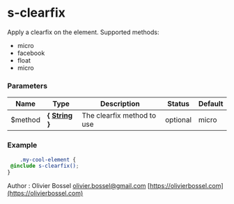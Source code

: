 # s-clearfix

Apply a clearfix on the element.
Supported methods:
- micro
- facebook
- float
- micro



### Parameters
Name  |  Type  |  Description  |  Status  |  Default
------------  |  ------------  |  ------------  |  ------------  |  ------------
$method  |  **{ [String](http://www.sass-lang.com/documentation/file.SASS_REFERENCE.html#sass-script-strings) }**  |  The clearfix method to use  |  optional  |  micro

### Example
```scss
	.my-cool-element {
 @include s-clearfix();
}
```
Author : Olivier Bossel [olivier.bossel@gmail.com](mailto:olivier.bossel@gmail.com) [https://olivierbossel.com](https://olivierbossel.com)